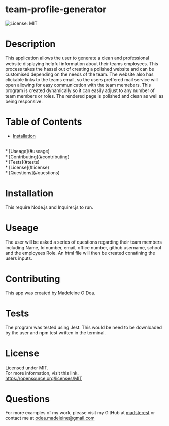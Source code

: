 # team-profile-generator

![License: MIT](https://img.shields.io/badge/License-MIT-yellow.svg)

 # Description
 
 This application allows the user to generate a clean and professional website displaying helpful information about their teams employees.
 This process takes the hassel out of creating a polished website and can be customised depending on the needs of the team. The website also has clickable links to the teams email, so the users preffered mail service will open allowing for easy communication with the team memebers.
 This program is created dynamically so it can easily adjust to any number of team members or roles. The rendered page is polished and clean as well as being responsive.

 # Table of Contents
 
 * [Installation](#installation)
 <br/>
 * [Useage](#useage)
 <br/>
 * [Contributing](#contributing)
 <br/>
 * [Tests](#tests)
 <br/>
 * [License](#license)
 <br/>
 * [Questions](#questions)


 # Installation
 This require Node.js and Inquirer.js to run.


 # Useage
 The user will be asked a series of questions regarding their team members including Name, Id number, email, office number, github username, school and the employees Role. An html file will then be created conatining the users inputs.
 

 # Contributing
 This app was created by Madeleine O'Dea.
 

 # Tests
 The program was tested using Jest. This would be need to be downloaded by the user and npm test written in the terminal.
 

 # License
  Licensed under MIT.<br/>
  For more information, visit this link.<br/>
  https://opensource.org/licenses/MIT
  
  
# Questions
For more examples of my work, please visit my GitHub at [madsterest](https://github.com/madsterest)
or contact me at
odea.madeleine@gmail.com
